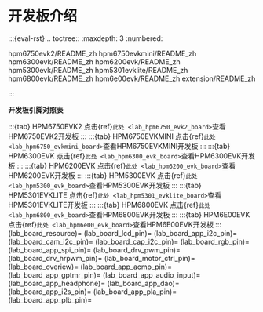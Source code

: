 # 开发板介绍

:::{eval-rst}
.. toctree::
   :maxdepth: 3
   :numbered:

   hpm6750evk2/README_zh
   hpm6750evkmini/README_zh
   hpm6300evk/README_zh
   hpm6200evk/README_zh
   hpm5300evk/README_zh
   hpm5301evklite/README_zh
   hpm6800evk/README_zh
   hpm6e00evk/README_zh
   extension/README_zh

:::

**开发板引脚对照表**

:::{tab} HPM6750EVK2
点击{ref}`此处 <lab_hpm6750_evk2_board>`查看HPM6750EVK2开发板
:::
:::{tab} HPM6750EVKMINI
点击{ref}`此处 <lab_hpm6750_evkmini_board>`查看HPM6750EVKMINI开发板
:::
:::{tab} HPM6300EVK
点击{ref}`此处 <lab_hpm6300_evk_board>`查看HPM6300EVK开发板
:::
:::{tab} HPM6200EVK
点击{ref}`此处 <lab_hpm6200_evk_board>`查看HPM6200EVK开发板
:::
:::{tab} HPM5300EVK
点击{ref}`此处 <lab_hpm5300_evk_board>`查看HPM5300EVK开发板
:::
:::{tab} HPM5301EVKLITE
点击{ref}`此处 <lab_hpm5301_evklite_board>`查看HPM5301EVKLITE开发板
:::
:::{tab} HPM6800EVK
点击{ref}`此处 <lab_hpm6800_evk_board>`查看HPM6800EVK开发板
:::
:::{tab} HPM6E00EVK
点击{ref}`此处 <lab_hpm6e00_evk_board>`查看HPM6E00EVK开发板
:::
(lab_board_resource)=
(lab_board_lcd_pin)=
(lab_board_app_i2c_pin)=
(lab_board_cam_i2c_pin)=
(lab_board_cap_i2c_pin)=
(lab_board_rgb_pin)=
(lab_board_app_spi_pin)=
(lab_board_drv_pwm_pin)=
(lab_board_drv_hrpwm_pin)=
(lab_board_motor_ctrl_pin)=
(lab_board_overiew)=
(lab_board_app_acmp_pin)=
(lab_board_app_gptmr_pin)=
(lab_board_app_audio_input)=
(lab_board_app_headphone)=
(lab_board_app_dao)=
(lab_board_app_i2s_pin)=
(lab_board_app_pla_pin)=
(lab_board_app_plb_pin)=
